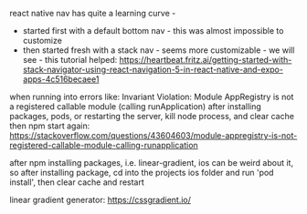 react native nav has quite a learning curve -
- started first with a default bottom nav - this was almost impossible to customize
- then started fresh with a stack nav - seems more customizable - we will see - this tutorial helped:
https://heartbeat.fritz.ai/getting-started-with-stack-navigator-using-react-navigation-5-in-react-native-and-expo-apps-4c516becaee1

when running into errors like:
Invariant Violation: Module AppRegistry is not a registered callable module (calling runApplication)
after installing packages, pods, or restarting the server, kill node process, and clear cache then npm start again: 
https://stackoverflow.com/questions/43604603/module-appregistry-is-not-registered-callable-module-calling-runapplication

after npm installing packages, i.e. linear-gradient, ios can be weird about it, so after installing package, cd into the projects ios folder and run 'pod install', then clear cache and restart

linear gradient generator:
https://cssgradient.io/